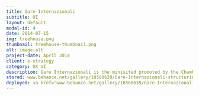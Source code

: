 ```yaml
---
title: Gare Internazionali
subtitle: UI
layout: default
modal-id: 4
date: 2014-07-15
img: treehouse.png
thumbnail: treehouse-thumbnail.png
alt: image-alt
project-date: April 2014
client: e-xtrategy
category: UX UI
description: Gare Internazionali is the minisited promoted by the Chamber of Commerce of Ancona with the purpose to help local businesses expand their area out and abroad of Italy's frontiers, striking up collaborations and deals with other EU businesses.  
stored: www.behance.net/gallery/18560639/Gare-Internazionali-structuring-of-a-minisite
deployed: <a href="www.behance.net/gallery/18560639/Gare-Internazionali-structuring-of-a-minisite">Read more on Behance</a>
---
```


